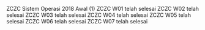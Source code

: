ZCZC Sistem Operasi 2018 Awal (1)
ZCZC W01 telah selesai
ZCZC W02 telah selesai
ZCZC W03 telah selesai
ZCZC W04 telah selesai
ZCZC W05 telah selesai
ZCZC W06 telah selesai
ZCZC W07 telah selesai
